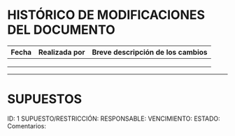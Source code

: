 # HISTÓRICO DE MODIFICACIONES DEL DOCUMENTO

| Fecha       | Realizada por  | Breve descripción de los cambios |
|-------------|----------------|----------------------------------|
|             |                |                                  |
|             |                |                                  |
|             |                |                                  |

---

# SUPUESTOS

ID: 1
SUPUESTO/RESTRICCIÓN:
RESPONSABLE:
VENCIMIENTO:
ESTADO:
Comentarios: